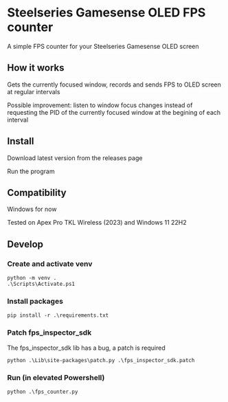 # Steelseries Gamesense OLED FPS counter

A simple FPS counter for your Steelseries Gamesense OLED screen

## How it works

Gets the currently focused window, records and sends FPS to OLED screen at regular intervals

Possible improvement: listen to window focus changes instead of requesting the PID of the currently focused window at the begining of each interval

## Install

Download latest version from the releases page

Run the program

## Compatibility

Windows for now

Tested on Apex Pro TKL Wireless (2023) and Windows 11 22H2

## Develop

### Create and activate venv
```PS
python -m venv .
.\Scripts\Activate.ps1
```

### Install packages
```PS
pip install -r .\requirements.txt
```

### Patch fps_inspector_sdk
The fps_inspector_sdk lib has a bug, a patch is required

```PS
python .\Lib\site-packages\patch.py .\fps_inspector_sdk.patch
```

### Run (in elevated Powershell)
```PS
python .\fps_counter.py
```